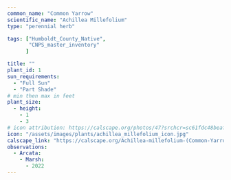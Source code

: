 ```yaml
---
common_name: "Common Yarrow"
scientific_name: "Achillea Millefolium"
type: "perennial herb"

tags: ["Humboldt_County_Native",
       "CNPS_master_inventory"
      ]

title: ""
plant_id: 1
sun_requirements:
  - "Full Sun"
  - "Part Shade"
# min then max in feet
plant_size:
  - height: 
    - 1
    - 3
# icon attribution: https://calscape.org/photos/47?srchcr=sc61fdc48beaf01
icon: "/assets/images/plants/achillea_millefolium_icon.jpg" 
calscape_link: "https://calscape.org/Achillea-millefolium-(Common-Yarrow)"
observations: 
  - Arcata:
    - Marsh:
      - 2022
---
```


